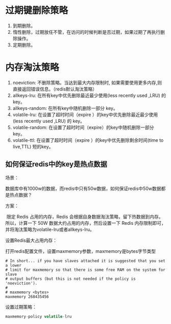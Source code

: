 # 过期键删除策略
1. 到期删除。
2. 惰性删除，过期放任不管，在访问的时候判断是否过期，如果过期了再执行删除操作。
3. 定期删除。
# 内存淘汰策略
1. noeviction: 不删除策略。当达到最大内存限制时, 如果需要使用更多内存,则直接返回错误信息。（redis默认淘汰策略）
2. allkeys-lru: 在所有key中优先删除最近最少使用(less recently used ,LRU) 的 key。
3. allkeys-random: 在所有key中随机删除一部分 key。
4. volatile-lru: 在设置了超时时间（expire ）的key中优先删除最近最少使用(less recently used ,LRU) 的 key。
5. volatile-random: 在设置了超时时间（expire）的key中随机删除一部分 key。
6. volatile-ttl: 在设置了超时时间（expire ）的key中优先删除剩余时间(time to live,TTL) 短的key。
## 如何保证redis中的key是热点数据
场景：

数据库中有1000w的数据，而redis中只有50w数据，如何保证redis中50w数据都是热点数据？

方案：

 限定 Redis 占用的内存，Redis 会根据自身数据淘汰策略，留下热数据到内存。所以，计算一下 50W 数据大约占用的内存，然后设置一下 Redis 内存限制即可，并将淘汰策略为volatile-lru或者allkeys-lru。  

设置Redis最大占用内存：

打开redis配置文件，设置maxmemory参数，maxmemory是bytes字节类型
```
# In short... if you have slaves attached it is suggested that you set a lower
# limit for maxmemory so that there is some free RAM on the system for slave
# output buffers (but this is not needed if the policy is 'noeviction').
#
# maxmemory <bytes>
maxmemory 268435456
```
设置过期策略：
```java
maxmemory-policy volatile-lru
```